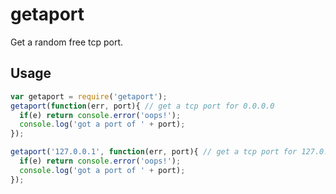 # getaport

Get a random free tcp port.

## Usage

```javascript
var getaport = require('getaport');
getaport(function(err, port){ // get a tcp port for 0.0.0.0
  if(e) return console.error('oops!'); 
  console.log('got a port of ' + port);
});

getaport('127.0.0.1', function(err, port){ // get a tcp port for 127.0.0.1
  if(e) return console.error('oops!'); 
  console.log('got a port of ' + port);
});
```